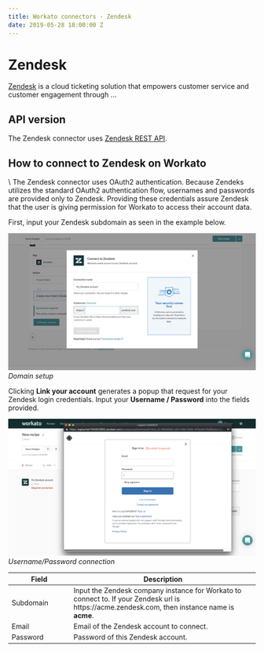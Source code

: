 ```yaml
---
title: Workato connectors - Zendesk
date: 2019-05-28 18:00:00 Z
---
```


# Zendesk
[Zendesk](https://www.zendeks.com/) is a cloud ticketing solution that empowers customer service and customer engagement through ...

## API version
The Zendesk connector uses [Zendesk REST API](https://developer.zendesk.com/rest_api/docs/zendesk-apis/resources).

<!---
##Supported editions and versions
The ServiceNow connector works with ServiceNow and ServiceNow Express editions.

All versions of ServiceNow is supported. However, only Istanbul (or later) supports OAuth 2.0 connection.

<table class="unchanged rich-diff-level-one">
  <thead>
    <tr>
      <th>Version</th>
      <th>Release Date</th>
    </tr>
  </thead>
  <tbody>
    <tr>
      <td>Kingston</td>
      <td>Latest version</td>
    </tr>
    <tr>
      <td>Jakarta</td>
      <td>July 2017</td>
    </tr>
    <tr>
      <td>Istanbul</td>
      <td>January 2017</td>
    </tr>
    <tr>
      <td>Helsinki</td>
      <td>May 2016</td>
    </tr>
    <tr>
      <td>Geneva</td>
      <td>December 2015</td>
    </tr>
  </tbody>
</table>
--->

## How to connect to Zendesk on Workato

<!---
The ServiceNow connector authentications through basic authentication with your Username and Password.

### Username/Password authentications
--->
\\ The Zendesk connector uses OAuth2 authentication. Because Zendeks utilizes the standard OAuth2 authentication flow, usernames and passwords are provided only to Zendesk. Providing these credentials assure Zendesk that the user is giving permission for Workato to access their account data.

First, input your Zendesk subdomain as seen in the example below.

![Domain setup](/assets/images/connectors/zendesk/domain-setup.png)
*Domain setup*

Clicking **Link your account** generates a popup that request for your Zendesk login credentials. Input your **Username / Password** into the fields provided.

![Basic](/assets/images/connectors/zendesk/basic-authentication.png)
*Username/Password connection*

<table class="unchanged rich-diff-level-one">
  <thead>
    <tr>
        <th width='25%'>Field</th>
        <th>Description</th>
    </tr>
  </thead>
  <tbody>
    <tr>
      <td>Subdomain</td>
      <td>Input the Zendesk company instance for Workato to connect to. If your Zendesk url is https://acme.zendesk.com, then instance name is <b>acme</b>.</td>
    </tr>
    <tr>
      <td>Email</td>
      <td>Email of the Zendesk account to connect.</td>
    </tr>
    <tr>
      <td>Password</td>
      <td>Password of this Zendesk account.</td>
    </tr>
  </tbody>
</table>

<!---
### OAuth 2.0

Select **OAuth 2.0** authentication type to connect to your ServiceNow instance without using your login credentials. This authentication type allows you to grant access to Workato by obtaining a token rather than disclosing your login credentials.

Only Istanbul (or later) versions of ServiceNow supports OAuth 2.0 connection with authorization code grant flow. Make sure that your ServiceNow version supports this when selecting this authentication type.

![OAuth 2.0 connection](/assets/images/connectors/servicenow/oauth_connection.png)
*OAuth 2.0 connection*

<table class="unchanged rich-diff-level-one">
  <thead>
    <tr>
        <th width='25%'>Field</th>
        <th>Description</th>
    </tr>
  </thead>
  <tbody>
    <tr>
      <td>Connection name</td>
      <td>Give this ServiceNow connection a unique name that identifies which ServiceNow instance it is connected to.</td>
    </tr>
    <tr>
      <td>Authentication type</td>
      <td>Choose an authentication type for this ServiceNow connection. The ServiceNow connector supports Username/Password (Basic) authentication and OAuth 2.0 using the authorization code grant.</td>
    </tr>
    <tr>
      <td>Instance name</td>
      <td>If your ServiceNow url is https://acme.service-now.com, then instance name is <b>acme</b>.</td>
    </tr>
    <tr>
      <td>Client ID</td>
      <td>Client ID to connect to use for authorization. More details about setting up Application Registry for an OAuth client below.</td>
    </tr>
    <tr>
      <td>Client secret</td>
      <td>Client secret for this OAuth application. Remember to click on the lock to reveal the actual secret.</td>
    </tr>
  </tbody>
</table>

### Setting up OAuth 2.0 client

Setting up an OAuth 2.0 client requires **admin** role.

Before creating a client application in **Application Registries**, remember to activate OAuth. Refer to this [guide](https://docs.servicenow.com/bundle/istanbul-platform-administration/page/administer/security/task/t_ActivateOAuth.html) for more details.

![Activate OAuth plugin](/assets/images/connectors/servicenow/oauth_plugin.png)
*Activate OAuth plugin*

Next, create an endpoint for a client application to gain access to your ServiceNow instance. Refer to this [guide](https://docs.servicenow.com/bundle/istanbul-platform-administration/page/administer/security/task/t_CreateEndpointforExternalClients.html) for more information. During this setup step, you will need to use the following URLs:

<table class="unchanged rich-diff-level-one">
  <thead>
    <tr>
        <th width='25%'>Field</th>
        <th>Description</th>
    </tr>
  </thead>
  <tbody>
    <tr>
      <td>Redirect URL</td>
      <td>https://www.workato.com/oauth/callback</td>
    </tr>
    <tr>
      <td>Logo URL</td>
      <td>https://www.workato.com/blog/wp-content/uploads/2015/10/workato-logo-small.png</td>
    </tr>
  </tbody>
</table>

![OAuth 2.0 client](/assets/images/connectors/servicenow/oauth_client.png)
*OAuth 2.0 client*

When the client application is successfully setup, use the Client ID and Client secret in when creating a ServiceNow connection in Workato. This will trigger an OAuth authorization code grant flow that opens a new brower window that requests for authorization.

![Authorization window](/assets/images/connectors/servicenow/authorization_window.png)
*Authorization window*

## Roles and permissions required to connect

To use the ServiceNow connector, the connection must be established with a user that has roles(s) with access control to the following tables.

<table class="unchanged rich-diff-level-one">
  <thead>
    <tr>
      <th>Table</th>
      <th>Purpose</th>
      <th>Operation</th>
      <th>Name</th>
    </tr>
  </thead>
  <tbody>
    <tr>
      <td><a href='https://docs.servicenow.com/bundle/jakarta-platform-administration/page/administer/table-administration/reference/r_TablesModule.html'>Tables</a> (sys_db_object)</td>
      <td><b>Tables</b> is a table that contains a row for each table in your ServiceNow instance. This table is used to generate a list of tables to perform an action or trigger events from.</td>
      <td>read</td>
      <td>
        sys_db_object<br>
        sys_db_object.*
      </td>
    </tr>
    <tr>
      <td><a href='https://docs.servicenow.com/bundle/jakarta-platform-administration/page/administer/data-dictionary-tables/concept/c_SystemDictionary.html'>Dictionary Entry</a> (sys_dictionary)</td>
      <td>Contains details for each table and columns in each table in your ServiceNow instance. This table is used to generate input and/or output fields when you select a table to perform and action.</td>
      <td>read</td>
      <td>
        sys_dictionary<br>
        sys_dictionary.*
      </td>
    </tr>
  </tbody>
</table>

Some [Base system roles](https://docs.servicenow.com/bundle/jakarta-servicenow-platform/page/administer/roles/reference/r_BaseSystemRoles.html) (such as **admin**) will include access control to these tables. However, if you wish to grant only the minimum required access control to use the ServiceNow connector, you may want to [create a custom role](#create-a-custom-role) with these access control.

On top of these, the user must also have the necessary access control to the tables that are required in the integration use case. For example, to create an integration user that can perform standard ITIL helpdesk actions (open, update, close incidents, problems, changes, configuration management items), you will need to assign it the **itil** role. To grant access only to specific tables or tables besides those available in the base system roles, we recommend [creating custom roles](#create-a-custom-role) and assigning the appropriate access control as needed.

### Create a custom role

If you do not wish to use any of the [Base system roles](https://docs.servicenow.com/bundle/jakarta-servicenow-platform/page/administer/roles/reference/r_BaseSystemRoles.html) to connect to Workato. You can create a custom role with sufficient access control for the tables you want to work with.

First, create a role in your ServiceNow instance with a name that indicates usage with the Workato connector (For example, *Workato integrator*). Refer to this [documentation ](https://docs.servicenow.com/bundle/jakarta-servicenow-platform/page/administer/roles/task/t_CreateARole.html) for more details about creating roles. When this is completed, your new role must be given the following access control rules to use the ServiceNow connector.

Only a user with **security_admin** role has the ability to edit or create access control. Check with your ServiceNow administrator if you are unsure. Refer to this [documentation](https://docs.servicenow.com/bundle/jakarta-servicenow-platform/page/administer/contextual-security/concept/access-control-rules.html) for more details about access control.

<table class="unchanged rich-diff-level-one">
  <thead>
    <tr>
      <th>Table</th>
      <th>Type</th>
      <th>Operation</th>
      <th>Name</th>
    </tr>
  </thead>
  <tbody>
    <tr>
      <td>Tables</td>
      <td>record</td>
      <td>read</td>
      <td>
        sys_db_object<br>
        sys_db_object.*
      </td>
    </tr>
    <tr>
      <td>Dictionary Entry</td>
      <td>record</td>
      <td>read</td>
      <td>
        sys_dictionary<br>
        sys_dictionary.*
      </td>
    </tr>
  </tbody>
</table>

*Basic Access Control required*

Next, this role should be assigned the relevant access control to use the triggers/actions you need in your integration use case. For a workflow that requires triggering of closed incident events, the user must have a custom role that includes access control to *read* and *write* to the incident table.

<table class="unchanged rich-diff-level-one">
  <thead>
    <tr>
      <th>Table</th>
      <th>Type</th>
      <th>Operation</th>
      <th>Name</th>
    </tr>
  </thead>
  <tbody>
    <tr>
      <td>Incident</td>
      <td>record</td>
      <td>read</td>
      <td>incident</td>
    </tr>
    <tr>
      <td>Incident</td>
      <td>record</td>
      <td>write</td>
      <td>incident</td>
    </tr>
  </tbody>
</table>

*Additional Access Control required for specific table(s)*

Remember to elevate to a privileged role (security_admin) to edit Access Control records.

![Elevate to privilege role](/assets/images/connectors/servicenow/elevate_privilege_acl.gif)
*Elevate to privilege role*

![Granting access control rule for `incident` table to custom role](/assets/images/connectors/servicenow/incident_table_access_control.png)
*Granting access control rule for `incident` table to custom role*

### Real-time trigger

The ServiceNow connector features a set of real-time triggers for new and updated records in a selected table. This trigger uses the `sys_script` table to send HTTP requests to Workato's webhook gateway when the specified event (new or new and updated records) occurs in your ServiceNow instance.

When you start a recipe with one of these triggers, a record is automatically created in the `sys_script` table which points to a webhook URL unique to your recipe. Similarly, when the recipe is stopped, the same record in the `sys_script` table is deleted.

To enable this feature, the user account used to establish the ServiceNow connection must be assigned role(s) with the following access control rules.

<table class="unchanged rich-diff-level-one">
  <thead>
    <tr>
      <th>Table</th>
      <th>Type</th>
      <th>Operation</th>
      <th>Name</th>
    </tr>
  </thead>
  <tbody>
    <tr>
      <td>Business Rules</td>
      <td>record</td>
      <td>read</td>
      <td>
        sys_script<br>
        sys_script.*
      </td>
    </tr>
    <tr>
      <td>Business Rules</td>
      <td>record</td>
      <td>write</td>
      <td>
        sys_script<br>
        sys_script.*
      </td>
    </tr>
    <tr>
      <td>Business Rules</td>
      <td>record</td>
      <td>create</td>
      <td>sys_script</td>
    </tr>
    <tr>
      <td>Business Rules</td>
      <td>record</td>
      <td>delete</td>
      <td>sys_script</td>
    </tr>
  </tbody>
</table>

*Access Control required to use real-time triggers*
--->
